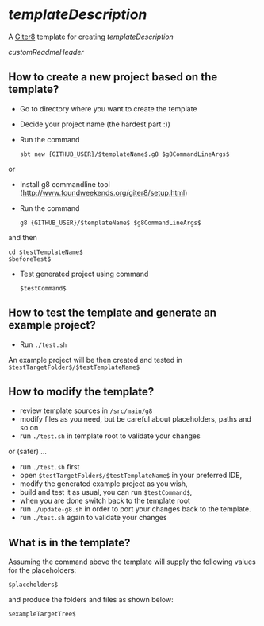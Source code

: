 $templateDescription$
===

A [Giter8](http://www.foundweekends.org/giter8/) template for creating $templateDescription$

$customReadmeHeader$

How to create a new project based on the template?
---

* Go to directory where you want to create the template
* Decide your project name (the hardest part :))
* Run the command

    `sbt new {GITHUB_USER}/$templateName$.g8 $g8CommandLineArgs$`

or    

* Install g8 commandline tool (http://www.foundweekends.org/giter8/setup.html)
* Run the command

    `g8 {GITHUB_USER}/$templateName$ $g8CommandLineArgs$`
    
and then
    
    cd $testTemplateName$
    $beforeTest$
  
* Test generated project using command 

    `$testCommand$`
    

How to test the template and generate an example project?
---

* Run `./test.sh` 

An example project will be then created and tested in `$testTargetFolder$/$testTemplateName$`

How to modify the template?
---

 * review template sources in `/src/main/g8`
 * modify files as you need, but be careful about placeholders, paths and so on
 * run `./test.sh` in template root to validate your changes
 
or (safer) ...

* run `./test.sh` first
* open `$testTargetFolder$/$testTemplateName$` in your preferred IDE, 
* modify the generated example project as you wish, 
* build and test it as usual, you can run `$testCommand$`,
* when you are done switch back to the template root
* run `./update-g8.sh` in order to port your changes back to the template.
* run `./test.sh` again to validate your changes

What is in the template?
--

Assuming the command above 
the template will supply the following values for the placeholders:

    $placeholders$

and produce the folders and files as shown below:

    $exampleTargetTree$
